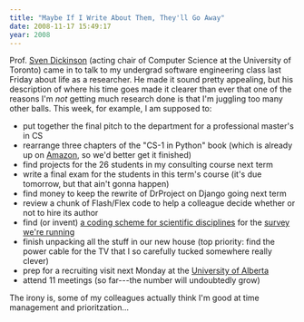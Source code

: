 ```yaml
---
title: "Maybe If I Write About Them, They'll Go Away"
date: 2008-11-17 15:49:17
year: 2008
---
```

Prof. <a href="http://www.cs.toronto.edu/~sven">Sven Dickinson</a> (acting chair of Computer Science at the University of Toronto) came in to talk to my undergrad software engineering class last Friday about life as a researcher.  He made it sound pretty appealing, but his description of where his time goes made it clearer than ever that one of the reasons I'm <em>not</em> getting much research done is that I'm juggling too many other balls.  This week, for example, I am supposed to:
<ul>
	<li>put together the final pitch to the department for a professional master's in CS</li>
	<li>rearrange three chapters of the "CS-1 in Python" book (which is already up on <a href="http://www.amazon.com/Practical-Programming-Introduction-Computer-Science/dp/1934356271">Amazon</a>, so we'd better get it finished)</li>
	<li>find projects for the 26 students in my consulting course next term</li>
	<li>write a final exam for the students in this term's course (it's due tomorrow, but that ain't gonna happen)</li>
	<li>find money to keep the rewrite of DrProject on Django going next term</li>
	<li>review a chunk of Flash/Flex code to help a colleague decide whether or not to hire its author</li>
	<li>find (or invent) <a href="http://pyre.third-bit.com/blog/archives/1794.html">a coding scheme for scientific disciplines</a> for the <a href="http://softwareresearch.ca/seg/SCS/scientific-computing-survey.html">survey we're running</a></li>
	<li>finish unpacking all the stuff in our new house (top priority: find the power cable for the TV that I so carefully tucked somewhere really clever)</li>
	<li>prep for a recruiting visit next Monday at the <a href="http://www.cs.ualberta.ca">University of Alberta</a></li>
	<li>attend 11 meetings (so far---the number will undoubtedly grow)</li>
</ul>
The irony is, some of my colleagues actually think I'm good at time management and prioritzation...
